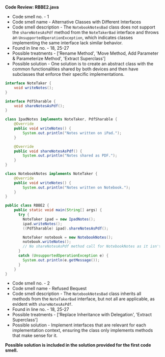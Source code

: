 **Code Review: RBBE2.java**

- Code smell no. - 1
- Code smell name - Alternative Classes with Different Interfaces
- Code smell description - The `NotebookNotesBad` class does not support the `shareNotesAsPdf` method from the `NoteTakerBad` interface and throws an `UnsupportedOperationException`, which indicates classes implementing the same interface lack similar behavior.
- Found in line no. - 18, 25-27
- Possible treatments - ['Rename Method', 'Move Method, Add Parameter & Parameterize Method', 'Extract Superclass']
- Possible solution - One solution is to create an abstract class with the common functionalities shared by both devices and then have subclasses that enforce their specific implementations.

```java
interface NoteTaker {
    void writeNotes();
}

interface PdfSharable {
    void shareNotesAsPdf();
}

class IpadNotes implements NoteTaker, PdfSharable {
    @Override
    public void writeNotes() {
        System.out.println("Notes written on iPad.");
    }

    @Override
    public void shareNotesAsPdf() {
        System.out.println("Notes shared as PDF.");
    }
}

class NotebookNotes implements NoteTaker {
    @Override
    public void writeNotes() {
        System.out.println("Notes written on Notebook.");
    }
}

public class RBBE2 {
    public static void main(String[] args) {
      try {
        NoteTaker ipad = new IpadNotes();
        ipad.writeNotes();
        ((PdfSharable) ipad).shareNotesAsPdf();

        NoteTaker notebook = new NotebookNotes();
        notebook.writeNotes();
        // No shareNotesAsPdf method call for NotebookNotes as it isn't applicable
      }
      catch (UnsupportedOperationException e) {
        System.out.println(e.getMessage());
      }
    }
}
```

- Code smell no. - 2
- Code smell name - Refused Bequest
- Code smell description - The `NotebookNotesBad` class inherits all methods from the `NoteTakerBad` interface, but not all are applicable, as evident with `shareNotesAsPdf`.
- Found in line no. - 18, 25-27
- Possible treatments - ['Replace Inheritance with Delegation', 'Extract Superclass']
- Possible solution - Implement interfaces that are relevant for each implementation context, ensuring the class only implements methods that make sense for it.

**Possible solution is included in the solution provided for the first code smell.**